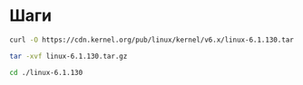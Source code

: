# Шаги

```bash
curl -O https://cdn.kernel.org/pub/linux/kernel/v6.x/linux-6.1.130.tar.gz
```

```bash
tar -xvf linux-6.1.130.tar.gz
```

```bash
cd ./linux-6.1.130
```

